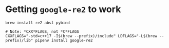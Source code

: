 # Getting `google-re2` to work

```
brew install re2 absl pybind

# Note: *CXX*FLAGS, not *C*FLAGS
CXXFLAGS="-std=c++17 -I$(brew --prefix)/include" LDFLAGS="-L$(brew --prefix)/lib" pipenv install google-re2
```

